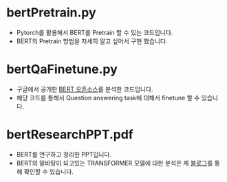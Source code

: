 # bertPretrain.py
- Pytorch를 활용해서 BERT를 Pretrain 할 수 있는 코드입니다.
- BERT의 Pretrain 방법을 자세히 알고 싶어서 구현 했습니다.

# bertQaFinetune.py
- 구글에서 공개한 [BERT 오픈소스]를 분석한 코드입니다.
- 해당 코드를 통해서 Question answering task에 대해서 finetune 할 수 있습니다.

# bertResearchPPT.pdf
- BERT를 연구하고 정리한 PPT입니다. 
- BERT의 밑바탕이 되고있는 TRANSFORMER 모델에 대한 분석은 제 [블로그]를 통해 확인할 수 있습니다. 

[블로그]: http://www.google.com  
[BERT 오픈소스]: https://github.com/google-research/bert
